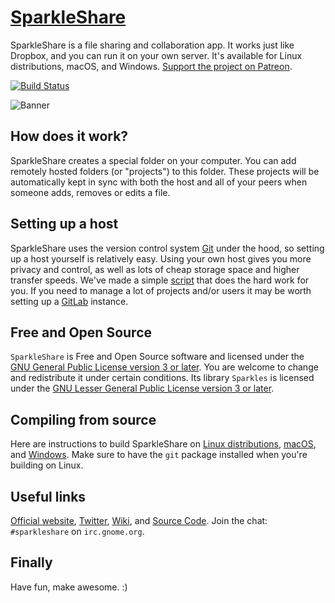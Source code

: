 # [SparkleShare](https://www.sparkleshare.org/)

SparkleShare is a file sharing and collaboration app. It works just like Dropbox, and you can run it on your own server. It's available for Linux distributions, macOS, and Windows. [Support the project on Patreon](https://www.patreon.com/SparkleShare).

[![Build Status](https://travis-ci.org/hbons/SparkleShare.svg?branch=master)](https://travis-ci.org/hbons/SparkleShare)

![Banner](https://raw.githubusercontent.com/hbons/SparkleShare/master/SparkleShare/Common/Images/tutorial-slide-2%402x.png)


## How does it work?

SparkleShare creates a special folder on your computer. You can add remotely hosted folders (or "projects") to this folder. These projects will be automatically kept in sync with both the host and all of your peers when someone adds, removes or edits a file.


## Setting up a host

SparkleShare uses the version control system [Git](https://git-scm.com/) under the hood, so setting up a host yourself is relatively easy. Using your own host gives you more privacy and control, as well as lots of cheap storage space and higher transfer speeds. We've made a simple [script](https://github.com/hbons/Dazzle) that does the hard work for you. If you need to manage a lot of projects and/or users it may be worth setting up a [GitLab](https://www.gitlabhq.com) instance.


## Free and Open Source
`SparkleShare` is Free and Open Source software and licensed under the [GNU General Public License version 3 or later](legal/License_for_SparkleShare.txt). You are welcome to change and redistribute it under certain conditions. Its library `Sparkles` is licensed under the [GNU Lesser General Public License version 3 or later](legal/License_for_Sparkles.txt).


## Compiling from source

Here are instructions to build SparkleShare on [Linux distributions](SparkleShare/Linux/README.md), [macOS](SparkleShare/Mac/README.md), and [Windows](SparkleShare/Windows/README.md). Make sure to have the `git` package installed when you're building on Linux.


## Useful links
[Official website](https://www.sparkleshare.org/), [Twitter](https://www.twitter.com/SparkleShare), [Wiki](https://www.github.com/hbons/SparkleShare/wiki), and [Source Code](https://www.github.com/hbons/SparkleShare). Join the chat: `#sparkleshare` on `irc.gnome.org`.


## Finally

Have fun, make awesome. :)

